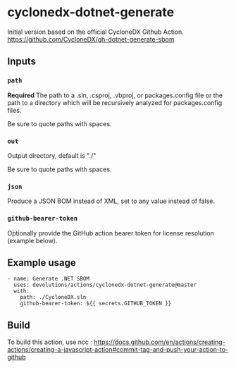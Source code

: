 # cyclonedx-dotnet-generate

Initial version based on the official CycloneDX Github Action.
https://github.com/CycloneDX/gh-dotnet-generate-sbom

## Inputs

### `path`

**Required** The path to a .sln, .csproj, .vbproj, or packages.config file or the path to a directory which will be recursively analyzed for packages.config files.

Be sure to quote paths with spaces.

### `out`

Output directory, default is "./"

Be sure to quote paths with spaces.

### `json`

Produce a JSON BOM instead of XML, set to any value instead of false.

### `github-bearer-token`

Optionally provide the GitHub action bearer token for license resolution (example below).

## Example usage

```
- name: Generate .NET SBOM
  uses: devolutions/actions/cyclonedx-dotnet-generate@master
  with:
    path: ./CycloneDX.sln
    github-bearer-token: ${{ secrets.GITHUB_TOKEN }}
```

## Build

To build this action, use ncc : https://docs.github.com/en/actions/creating-actions/creating-a-javascript-action#commit-tag-and-push-your-action-to-github
